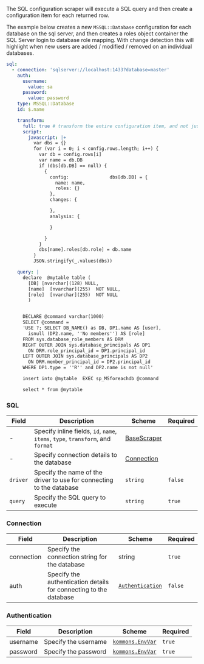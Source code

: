The SQL configuration scraper will execute a SQL query and then create a configuration item for each returned row.

The example below creates a new `MSSQL::Database` configuration for each database on the sql server, and then creates a roles object container the SQL Server login to database role mapping. With change detection this will highlight when new users are added / modified / removed on an individual databases.

```yaml
sql:
  - connection: 'sqlserver://localhost:1433?database=master'
    auth:
      username:
        value: sa
      password:
        value: password
    type: MSSQL::Database
    id: $.name

    transform:
      full: true # transform the entire configuration item, and not just the configuration data (row)
      script:
        javascript: |+
          var dbs = {}
          for (var i = 0; i < config.rows.length; i++) {
            var db = config.rows[i]
            var name = db.DB
            if (dbs[db.DB] == null) {
              {
                config:               dbs[db.DB] = {
                  name: name,
                  roles: {}
                },
                changes: {

                },
                analysis: {

                }

              }
            }
            dbs[name].roles[db.role] = db.name
          }
          JSON.stringify(_.values(dbs))

    query: |
      declare  @mytable table (
        [DB] [nvarchar](128) NULL,
        [name]  [nvarchar](255)  NOT NULL,
        [role]  [nvarchar](255)  NOT NULL
        )


      DECLARE @command varchar(1000)
      SELECT @command =
      'USE ?; SELECT DB_NAME() as DB, DP1.name AS [user],
        isnull (DP2.name, ''No members'') AS [role]
      FROM sys.database_role_members AS DRM
      RIGHT OUTER JOIN sys.database_principals AS DP1
        ON DRM.role_principal_id = DP1.principal_id
      LEFT OUTER JOIN sys.database_principals AS DP2
        ON DRM.member_principal_id = DP2.principal_id
      WHERE DP1.type = ''R'' and DP2.name is not null'

      insert into @mytable  EXEC sp_MSforeachdb @command

      select * from @mytable
```

### SQL

| Field    | Description                                                                     | Scheme                      | Required |
| -------- | ------------------------------------------------------------------------------- | --------------------------- | -------- |
| -        | Specify inline fields, `id`, `name`, `items`, `type`, `transform`, and `format` | [BaseScraper](#basescraper) |          |
| -        | Specify connection details to the database                                      | [Connection](#connection)   |          |
| `driver` | Specify the name of the driver to use for connecting to the database            | `string`                    | `false`  |
| `query`  | Specify the SQL query to execute                                                | `string`                    | `true`   |

### Connection

| Field      | Description                                                       | Scheme                              | Required |
| ---------- | ----------------------------------------------------------------- | ----------------------------------- | -------- |
| connection | Specify the connection string for the database                    | string                              | `true`   |
| auth       | Specify the authentication details for connecting to the database | [`Authentication`](#authentication) | `false`  |

### Authentication

| Field    | Description          | Scheme                                                                       | Required |
| -------- | -------------------- | ---------------------------------------------------------------------------- | -------- |
| username | Specify the username | [`kommons.EnvVar`](https://pkg.go.dev/github.com/flanksource/kommons#EnvVar) | `true`   |
| password | Specify the password | [`kommons.EnvVar`](https://pkg.go.dev/github.com/flanksource/kommons#EnvVar) | `true`   |
